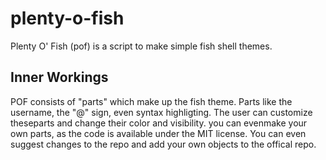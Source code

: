# plenty-o-fish
Plenty O' Fish (pof) is a script to make simple fish shell themes.

## Inner Workings
POF consists of "parts" which make up the fish theme. Parts like the username, the "@" sign, even syntax highligting. The user can customize theseparts and change their color and visibility. you can evenmake your own parts, as the code is available under the MIT license. You can even suggest changes to the repo and add your own objects to the offical repo.
